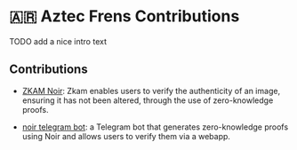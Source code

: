 # 🇦🇷 Aztec Frens Contributions

TODO add a nice intro text

## Contributions

- [ZKAM Noir](https://github.com/yagopajarino/zkam-noir): Zkam enables users to verify the authenticity of an image, ensuring it has not been altered, through the use of zero-knowledge proofs.

- [noir telegram bot](https://github.com/casiojapi/noir-telegram-bot): a Telegram bot that generates zero-knowledge proofs using Noir and allows users to verify them via a webapp.

